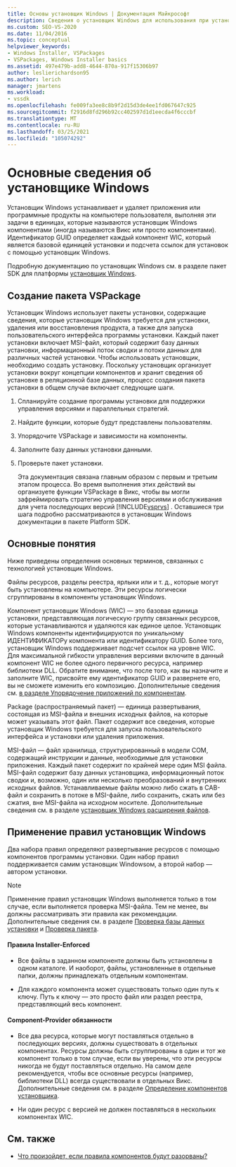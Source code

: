```yaml
---
title: Основы установщик Windows | Документация Майкрософт
description: Сведения о установщик Windows для использования при установке VSPackage, включая организацию функций VSPackage в установщик Windows компонентов.
ms.custom: SEO-VS-2020
ms.date: 11/04/2016
ms.topic: conceptual
helpviewer_keywords:
- Windows Installer, VSPackages
- VSPackages, Windows Installer basics
ms.assetid: 497e479b-add8-4644-870a-917f15306b97
author: leslierichardson95
ms.author: lerich
manager: jmartens
ms.workload:
- vssdk
ms.openlocfilehash: fe009fa3ee8c8b9f2d15d3de4ee1fd067647c925
ms.sourcegitcommit: f2916d8fd296b92cc402597d1d1eecda4f6cccbf
ms.translationtype: MT
ms.contentlocale: ru-RU
ms.lasthandoff: 03/25/2021
ms.locfileid: "105074292"
---
```

# <a name="windows-installer-basics"></a>Основные сведения об установщике Windows
Установщик Windows устанавливает и удаляет приложения или программные продукты на компьютере пользователя, выполняя эти задачи в единицах, которые называются установщик Windows компонентами (иногда называются Викс или просто компонентами). Идентификатор GUID определяет каждый компонент WIC, который является базовой единицей установки и подсчета ссылок для установок с помощью установщик Windows.

 Подробную документацию по установщик Windows см. в разделе пакет SDK для платформы [установщик Windows](/previous-versions/2kt85ked(v=vs.120)).

## <a name="authoring-a-vspackage"></a>Создание пакета VSPackage
 Установщик Windows использует пакеты установки, содержащие сведения, которые установщик Windows требуется для установки, удаления или восстановления продукта, а также для запуска пользовательского интерфейса программы установки. Каждый пакет установки включает MSI-файл, который содержит базу данных установки, информационный поток сводки и потоки данных для различных частей установки. Чтобы использовать установщик, необходимо создать установку. Поскольку установщик организует установки вокруг концепции компонентов и хранит сведения об установке в реляционной базе данных, процесс создания пакета установки в общем случае включает следующие шаги.

1. Спланируйте создание программы установки для поддержки управления версиями и параллельных стратегий.

2. Найдите функции, которые будут представлены пользователям.

3. Упорядочите VSPackage и зависимости на компоненты.

4. Заполните базу данных установки данными.

5. Проверьте пакет установки.

   Эта документация связана главным образом с первым и третьим этапом процесса. Во время выполнения этих действий вы организуете функции VSPackage в Викс, чтобы вы могли зафреймировать стратегию управления версиями и обслуживания для учета последующих версий [!INCLUDE[vsprvs](../../code-quality/includes/vsprvs_md.md)] . Оставшиеся три шага подробно рассматриваются в установщик Windows документации в пакете Platform SDK.

## <a name="key-terms"></a>Основные понятия
 Ниже приведены определения основных терминов, связанных с технологией установщик Windows.

 Файлы ресурсов, разделы реестра, ярлыки или и т. д., которые могут быть установлены на компьютере. Эти ресурсы логически сгруппированы в компоненты установщик Windows.

 Компонент установщик Windows (WIC) — это базовая единица установки, представляющая логическую группу связанных ресурсов, которые устанавливаются и удаляются как единое целое. Установщик Windows компоненты идентифицируются по уникальному ИДЕНТИФИКАТОРу компонента или идентификатору GUID. Более того, установщик Windows поддерживает подсчет ссылок на уровне WIC. Для максимальной гибкости управления версиями включите в данный компонент WIC не более одного первичного ресурса, например библиотеки DLL. Обратите внимание, что после того, как вы назначите и заполните WIC, присвойте ему идентификатор GUID и развернете его, вы не сможете изменить его композицию. Дополнительные сведения см. [в разделе Упорядочение приложений по компонентам](/windows/desktop/Msi/organizing-applications-into-components).

 Package (распространяемый пакет) — единица развертывания, состоящая из MSI-файла и внешних исходных файлов, на которые может указывать этот файл. Пакет содержит все сведения, которые установщик Windows требуется для запуска пользовательского интерфейса и установки или удаления приложения.

 MSI-файл — файл хранилища, структурированный в модели COM, содержащий инструкции и данные, необходимые для установки приложения. Каждый пакет содержит по крайней мере один MSI файла. MSI-файл содержит базу данных установщика, информационный поток сводки и, возможно, один или несколько преобразований и внутренних исходных файлов. Устанавливаемые файлы можно либо сжать в CAB-файл и сохранить в потоке в MSI-файле, либо сохранить, сжать или без сжатия, вне MSI-файла на исходном носителе. Дополнительные сведения см. в разделе [установщик Windows расширения файлов](/windows/desktop/Msi/windows-installer-file-extensions).

## <a name="windows-installer-rules-enforcement"></a>Применение правил установщик Windows
 Два набора правил определяют развертывание ресурсов с помощью компонентов программы установки. Один набор правил поддерживается самим установщик Windowsом, а второй набор — автором установки.

> [!NOTE]
> Применение правил установщик Windows выполняется только в том случае, если выполняется проверка MSI-файла. Тем не менее, вы должны рассматривать эти правила как рекомендации. Дополнительные сведения см. в разделе [Проверка базы данных установки](/windows/desktop/Msi/validating-an-installation-database) и [Проверка пакета](/windows/desktop/Msi/package-validation).

#### <a name="installer-enforced-rules"></a>Правила Installer-Enforced

- Все файлы в заданном компоненте должны быть установлены в одном каталоге. И наоборот, файлы, установленные в отдельные папки, должны принадлежать отдельным компонентам.

- Для каждого компонента может существовать только один путь к ключу. Путь к ключу — это просто файл или раздел реестра, представляющий весь компонент.

#### <a name="component-provider-responsibilities"></a>Component-Provider обязанности

- Все два ресурса, которые могут поставляться отдельно в последующих версиях, должны существовать в отдельных компонентах. Ресурсы должны быть сгруппированы в один и тот же компонент только в том случае, если вы уверены, что эти ресурсы никогда не будут поставляться отдельно. На самом деле рекомендуется, чтобы все основные ресурсы (например, библиотеки DLL) всегда существовали в отдельных Викс. Дополнительные сведения см. в разделе [Определение компонентов установщика](/windows/desktop/Msi/defining-installer-components).

- Ни один ресурс с версией не должен поставляться в нескольких компонентах WIC.

## <a name="see-also"></a>См. также
- [Что произойдет, если правила компонентов будут разорваны?](/windows/desktop/Msi/what-happens-if-the-component-rules-are-broken)
